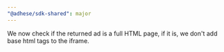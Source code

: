 ```yaml
---
"@adhese/sdk-shared": major
---
```


We now check if the returned ad is a full HTML page, if it is, we don't add base html tags to the iframe.
